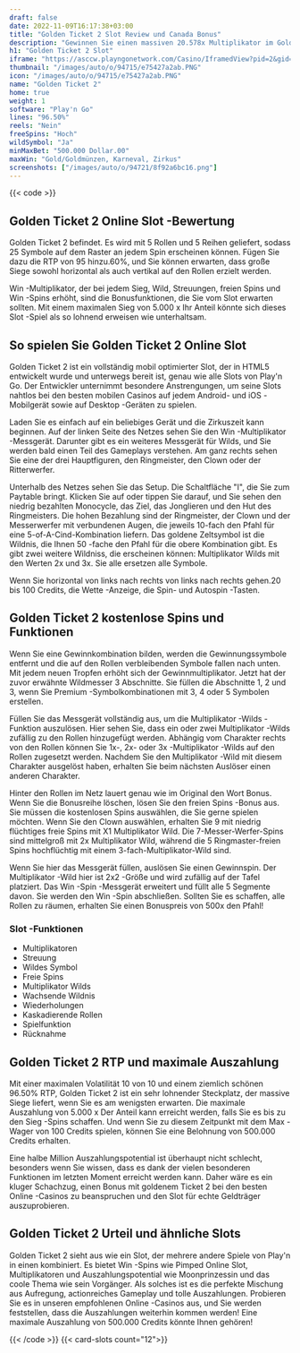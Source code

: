 ```yaml
---
draft: false
date: 2022-11-09T16:17:38+03:00
title: "Golden Ticket 2 Slot Review und Canada Bonus"
description: "Gewinnen Sie einen massiven 20.578x Multiplikator im Golden Ticket 2 Online Slot von Play'n Go. Cascading -Rollen, Multiplikator -Wilds, kostenlose Spins und ein Sieg Spin -Funktion. Details in Rezension unten."
h1: "Golden Ticket 2 Slot"
iframe: "https://asccw.playngonetwork.com/Casino/IframedView?pid=2&gid=goldenticket2&lang=en_US&practice=1&channel=desktop&div=flashobject&width=100%25&height=100%25&user=&password=&ctx=&demo=2&brand=&lobby=&rccurrentsessiontime=0&rcintervaltime=0&rcaccounthistoryurl=&rccontinueurl=&rcexiturl=&rchistoryurlmode=&autoplaylimits=0&autoplayreset=0&callback=flashCallback&rcmga=&resourcelevel=0&hasjackpots=False&country=&pauseplay=&playlimit=&selftest=&sessiontime=&coreweburl=https://asccw.playngonetwork.com/&showpoweredby=True"
thumbnail: "/images/auto/o/94715/e75427a2ab.PNG"
icon: "/images/auto/o/94715/e75427a2ab.PNG"
name: "Golden Ticket 2"
home: true
weight: 1
software: "Play'n Go"
lines: "96.50%"
reels: "Nein"
freeSpins: "Hoch"
wildSymbol: "Ja"
minMaxBet: "500.000 Dollar.00"
maxWin: "Gold/Goldmünzen, Karneval, Zirkus"
screenshots: ["/images/auto/o/94721/8f92a6bc16.png"]
---
```


{{< code >}}<h2>Golden Ticket 2 Online Slot -Bewertung</h2><p>Golden Ticket 2 befindet. Es wird mit 5 Rollen und 5 Reihen geliefert, sodass 25 Symbole auf dem Raster an jedem Spin erscheinen können. Fügen Sie dazu die RTP von 95 hinzu.60%, und Sie können erwarten, dass große Siege sowohl horizontal als auch vertikal auf den Rollen erzielt werden.</p><p>Win -Multiplikator, der bei jedem Sieg, Wild, Streuungen, freien Spins und Win -Spins erhöht, sind die Bonusfunktionen, die Sie vom Slot erwarten sollten. Mit einem maximalen Sieg von 5.000 x Ihr Anteil könnte sich dieses Slot -Spiel als so lohnend erweisen wie unterhaltsam.</p><h2>So spielen Sie Golden Ticket 2 Online Slot</h2><p>Golden Ticket 2 ist ein vollständig mobil optimierter Slot, der in HTML5 entwickelt wurde und unterwegs bereit ist, genau wie alle Slots von Play'n Go. Der Entwickler unternimmt besondere Anstrengungen, um seine Slots nahtlos bei den besten mobilen Casinos auf jedem Android- und iOS -Mobilgerät sowie auf Desktop -Geräten zu spielen.</p><p>Laden Sie es einfach auf ein beliebiges Gerät und die Zirkuszeit kann beginnen. Auf der linken Seite des Netzes sehen Sie den Win -Multiplikator -Messgerät. Darunter gibt es ein weiteres Messgerät für Wilds, und Sie werden bald einen Teil des Gameplays verstehen. Am ganz rechts sehen Sie eine der drei Hauptfiguren, den Ringmeister, den Clown oder der Ritterwerfer.</p><p>Unterhalb des Netzes sehen Sie das Setup. Die Schaltfläche "I", die Sie zum Paytable bringt. Klicken Sie auf oder tippen Sie darauf, und Sie sehen den niedrig bezahlten Monocycle, das Ziel, das Jonglieren und den Hut des Ringmeisters. Die hohen Bezahlung sind der Ringmeister, der Clown und der Messerwerfer mit verbundenen Augen, die jeweils 10-fach den Pfahl für eine 5-of-A-Cind-Kombination liefern. Das goldene Zeltsymbol ist die Wildnis, die Ihnen 50 -fache den Pfahl für die obere Kombination gibt. Es gibt zwei weitere Wildniss, die erscheinen können: Multiplikator Wilds mit den Werten 2x und 3x. Sie alle ersetzen alle Symbole.</p><p>Wenn Sie horizontal von links nach rechts von links nach rechts gehen.20 bis 100 Credits, die Wette -Anzeige, die Spin- und Autospin -Tasten.</p><h2>Golden Ticket 2 kostenlose Spins und Funktionen</h2><p>Wenn Sie eine Gewinnkombination bilden, werden die Gewinnungssymbole entfernt und die auf den Rollen verbleibenden Symbole fallen nach unten. Mit jedem neuen Tropfen erhöht sich der Gewinnmultiplikator. Jetzt hat der zuvor erwähnte Wildmesser 3 Abschnitte. Sie füllen die Abschnitte 1, 2 und 3, wenn Sie Premium -Symbolkombinationen mit 3, 4 oder 5 Symbolen erstellen.</p><p>Füllen Sie das Messgerät vollständig aus, um die Multiplikator -Wilds -Funktion auszulösen. Hier sehen Sie, dass ein oder zwei Multiplikator -Wilds zufällig zu den Rollen hinzugefügt werden. Abhängig vom Charakter rechts von den Rollen können Sie 1x-, 2x- oder 3x -Multiplikator -Wilds auf den Rollen zugesetzt werden. Nachdem Sie den Multiplikator -Wild mit diesem Charakter ausgelöst haben, erhalten Sie beim nächsten Auslöser einen anderen Charakter.</p><p>Hinter den Rollen im Netz lauert genau wie im Original den Wort Bonus. Wenn Sie die Bonusreihe löschen, lösen Sie den freien Spins -Bonus aus. Sie müssen die kostenlosen Spins auswählen, die Sie gerne spielen möchten. Wenn Sie den Clown auswählen, erhalten Sie 9 mit niedrig flüchtiges freie Spins mit X1 Multiplikator Wild. Die 7-Messer-Werfer-Spins sind mittelgroß mit 2x Multiplikator Wild, während die 5 Ringmaster-freien Spins hochflüchtig mit einem 3-fach-Multiplikator-Wild sind.</p><p>Wenn Sie hier das Messgerät füllen, auslösen Sie einen Gewinnspin. Der Multiplikator -Wild hier ist 2x2 -Größe und wird zufällig auf der Tafel platziert. Das Win -Spin -Messgerät erweitert und füllt alle 5 Segmente davon. Sie werden den Win -Spin abschließen. Sollten Sie es schaffen, alle Rollen zu räumen, erhalten Sie einen Bonuspreis von 500x den Pfahl!</p><h3>
Slot -Funktionen</h3><ul>
<li></span>
Multiplikatoren</li>
<li></span>
Streuung</li>
<li></span>
Wildes Symbol</li>
<li></span>
Freie Spins</li>
<li></span>
Multiplikator Wilds</li>
<li></span>
Wachsende Wildnis</li>
<li></span>
Wiederholungen</li>
<li></span>
Kaskadierende Rollen</li>
<li></span>
Spielfunktion</li>
<li></span>
Rücknahme</li></ul><h2>Golden Ticket 2 RTP und maximale Auszahlung</h2><p>Mit einer maximalen Volatilität 10 von 10 und einem ziemlich schönen 96.50% RTP, Golden Ticket 2 ist ein sehr lohnender Steckplatz, der massive Siege liefert, wenn Sie es am wenigsten erwarten. Die maximale Auszahlung von 5.000 x Der Anteil kann erreicht werden, falls Sie es bis zu den Sieg -Spins schaffen. Und wenn Sie zu diesem Zeitpunkt mit dem Max -Wager von 100 Credits spielen, können Sie eine Belohnung von 500.000 Credits erhalten.</p><p>Eine halbe Million Auszahlungspotential ist überhaupt nicht schlecht, besonders wenn Sie wissen, dass es dank der vielen besonderen Funktionen im letzten Moment erreicht werden kann. Daher wäre es ein kluger Schachzug, einen Bonus mit goldenem Ticket 2 bei den besten Online -Casinos zu beanspruchen und den Slot für echte Geldträger auszuprobieren.</p><h2>Golden Ticket 2 Urteil und ähnliche Slots</h2><p>Golden Ticket 2 sieht aus wie ein Slot, der mehrere andere Spiele von Play'n in einen kombiniert. Es bietet Win -Spins wie Pimped Online Slot, Multiplikatoren und Auszahlungspotential wie Moonprinzessin und das coole Thema wie sein Vorgänger. Als solches ist es die perfekte Mischung aus Aufregung, actionreiches Gameplay und tolle Auszahlungen. Probieren Sie es in unseren empfohlenen Online -Casinos aus, und Sie werden feststellen, dass die Auszahlungen weiterhin kommen werden! Eine maximale Auszahlung von 500.000 Credits könnte Ihnen gehören!</p>{{< /code >}}
{{< card-slots count="12">}}